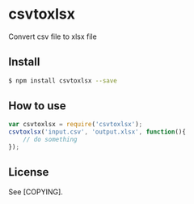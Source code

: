 # csvtoxlsx

Convert csv file to xlsx file

## Install

```bash
$ npm install csvtoxlsx --save
```

## How to use

```javascript
var csvtoxlsx = require('csvtoxlsx');
csvtoxlsx('input.csv', 'output.xlsx', function(){
	// do something
});
```

## License

See [COPYING].